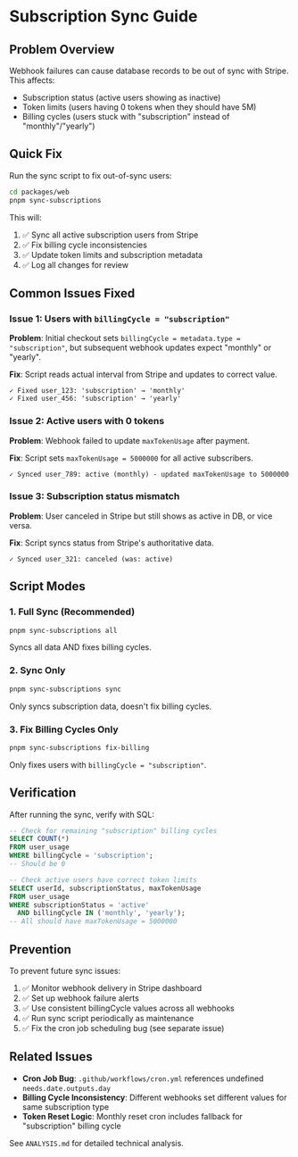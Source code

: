 # Subscription Sync Guide

## Problem Overview

Webhook failures can cause database records to be out of sync with Stripe. This affects:
- Subscription status (active users showing as inactive)
- Token limits (users having 0 tokens when they should have 5M)
- Billing cycles (users stuck with "subscription" instead of "monthly"/"yearly")

## Quick Fix

Run the sync script to fix out-of-sync users:

```bash
cd packages/web
pnpm sync-subscriptions
```

This will:
1. ✅ Sync all active subscription users from Stripe
2. ✅ Fix billing cycle inconsistencies
3. ✅ Update token limits and subscription metadata
4. ✅ Log all changes for review

## Common Issues Fixed

### Issue 1: Users with `billingCycle = "subscription"`

**Problem**: Initial checkout sets `billingCycle = metadata.type = "subscription"`, but subsequent webhook updates expect "monthly" or "yearly".

**Fix**: Script reads actual interval from Stripe and updates to correct value.

```
✓ Fixed user_123: 'subscription' → 'monthly'
✓ Fixed user_456: 'subscription' → 'yearly'
```

### Issue 2: Active users with 0 tokens

**Problem**: Webhook failed to update `maxTokenUsage` after payment.

**Fix**: Script sets `maxTokenUsage = 5000000` for all active subscribers.

```
✓ Synced user_789: active (monthly) - updated maxTokenUsage to 5000000
```

### Issue 3: Subscription status mismatch

**Problem**: User canceled in Stripe but still shows as active in DB, or vice versa.

**Fix**: Script syncs status from Stripe's authoritative data.

```
✓ Synced user_321: canceled (was: active)
```

## Script Modes

### 1. Full Sync (Recommended)
```bash
pnpm sync-subscriptions all
```
Syncs all data AND fixes billing cycles.

### 2. Sync Only
```bash
pnpm sync-subscriptions sync
```
Only syncs subscription data, doesn't fix billing cycles.

### 3. Fix Billing Cycles Only
```bash
pnpm sync-subscriptions fix-billing
```
Only fixes users with `billingCycle = "subscription"`.

## Verification

After running the sync, verify with SQL:

```sql
-- Check for remaining "subscription" billing cycles
SELECT COUNT(*) 
FROM user_usage 
WHERE billingCycle = 'subscription';
-- Should be 0

-- Check active users have correct token limits
SELECT userId, subscriptionStatus, maxTokenUsage 
FROM user_usage 
WHERE subscriptionStatus = 'active' 
  AND billingCycle IN ('monthly', 'yearly');
-- All should have maxTokenUsage = 5000000
```

## Prevention

To prevent future sync issues:

1. ✅ Monitor webhook delivery in Stripe dashboard
2. ✅ Set up webhook failure alerts
3. ✅ Use consistent billingCycle values across all webhooks
4. ✅ Run sync script periodically as maintenance
5. ✅ Fix the cron job scheduling bug (see separate issue)

## Related Issues

- **Cron Job Bug**: `.github/workflows/cron.yml` references undefined `needs.date.outputs.day`
- **Billing Cycle Inconsistency**: Different webhooks set different values for same subscription type
- **Token Reset Logic**: Monthly reset cron includes fallback for "subscription" billing cycle

See `ANALYSIS.md` for detailed technical analysis.
